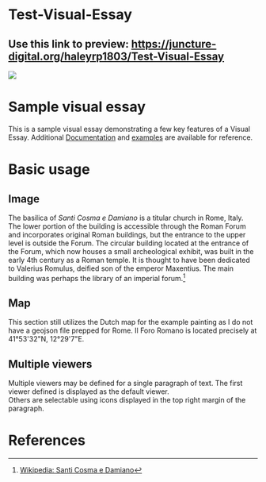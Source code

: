 # Test-Visual-Essay
## Use this link to preview: https://juncture-digital.org/haleyrp1803/Test-Visual-Essay

<a href="https://juncture-digital.org"><img src="https://juncture-digital.org/images/ve-button.png"></a>

<param ve-config 
       title="Basilica dei Santi Cosma e Damiano"
       author="JSTOR Labs team"
       banner="https://upload.wikimedia.org/wikipedia/commons/f/fd/Palatine_view_of_temple_of_romulus.jpg" 
       layout="vertical">

<!-- Entities discussed throughout the essay are typically defined before the essay text and
     are thus available in all text.  Entity identifiers (QIDs) can be found in either
     Wikipedia or Wikidata (https://www.wikidata.org)> -->
<param ve-entity eid="Q185372"> <!-- Girl with a Pearl Earring painting -->
<param ve-entity eid="Q41264"> <!-- Johannes Vermeer -->
<param ve-entity eid="Q221092"> <!-- Mauritshuis -->
<param ve-entity eid="Q36600"> <!-- The Hague -->

# Sample visual essay

This is a sample visual essay demonstrating a few key features of a Visual Essay. Additional [Documentation](https://github.com/JSTOR-Labs/juncture/wiki) and [examples](https://jstor-labs.github.io/juncture-examples) are available for reference.
<param ve-image 
       label="Byzantine Mosaic" 
       description="Mosaic on the asp behind the altar" 
       license="CC BY-SA 3.0" 
       url="https://upload.wikimedia.org/wikipedia/commons/9/98/Cosmedamiao9b5.jpg">

# Basic usage

## Image

The basilica of _Santi Cosma e Damiano_ is a titular church in Rome, Italy. The lower portion of the building is accessible through the Roman Forum and incorporates original Roman buildings, but the entrance to the upper level is outside the Forum. The circular building located at the entrance of the Forum, which now houses a small archeological exhibit, was built in the early 4th century as a Roman temple. It is thought to have been dedicated to Valerius Romulus, deified son of the emperor Maxentius. The main building was perhaps the library of an imperial forum.[^1]
<param ve-image 
       label="Basilica dei Santi Cosma e Damiano" 
       description="modern street entrance to the basilica" 
       license="Creative Commons Attribution 2.0 Generic" 
       url="https://upload.wikimedia.org/wikipedia/commons/a/af/Roma-basilica_cosma_e_damiano.jpg">

## Map

This section still utilizes the Dutch map for the example painting as I do not have a geojson file prepped for Rome. Il Foro Romano is located precisely at 41°53'32"N, 12°29'7"E.
<param ve-map center="41.892662805424514, 12.485276349602783" zoom="10">

## Multiple viewers

Multiple viewers may be defined for a single paragraph of text.  The first viewer defined is displayed as the default viewer.  
Others are selectable using icons displayed in the top right margin of the paragraph.
<param ve-image 
       label="Church Layout" 
       description="topdown layout of church and monestary" 
       license="Public Domain" 
       url="https://upload.wikimedia.org/wikipedia/commons/b/b9/CosmaDamianoPlan.jpg">
<param ve-map>


# References

[^1]: [Wikipedia: Santi Cosma e Damiano](https://en.wikipedia.org/wiki/Santi_Cosma_e_Damiano)
